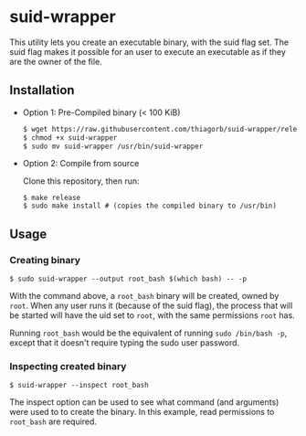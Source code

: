 # suid-wrapper

This utility lets you create an executable binary, with the suid flag set.
The suid flag makes it possible for an user to execute an executable as
if they are the owner of the file.

## Installation

- Option 1: Pre-Compiled binary (< 100 KiB)

    ```bash
    $ wget https://raw.githubusercontent.com/thiagorb/suid-wrapper/releases/suid-wrapper -O suid-wrapper
    $ chmod +x suid-wrapper
    $ sudo mv suid-wrapper /usr/bin/suid-wrapper
    ```

- Option 2: Compile from source

    Clone this repository, then run:
    ```
    $ make release
    $ sudo make install # (copies the compiled binary to /usr/bin)
    ```

## Usage

### Creating binary

    $ sudo suid-wrapper --output root_bash $(which bash) -- -p

  With the command above, a `root_bash` binary will be created, owned by `root`. When any user runs it (because of the suid flag), the process that will be started will have the uid set to `root`, with the same permissions `root` has.

  Running `root_bash` would be the equivalent of running `sudo /bin/bash -p`, except that it doesn't require typing the sudo user password.

### Inspecting created binary

    $ suid-wrapper --inspect root_bash

The inspect option can be used to see what command (and arguments) were used to to create the binary. In this example, read permissions to `root_bash` are required.
